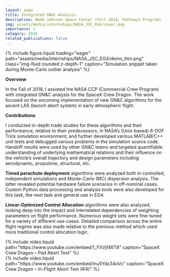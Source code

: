 ```yaml
---
layout: page
title: Integrated GN&C Analysis
description: NASA Johnson Space Center (Fall 2018, Pathways Program)
img: assets/media/internships/NASA_JSC_EG4/cover.png
importance: 1
category: 2018
related_publications: false
---
```


<div class="row">
    <div class="col-sm mt-3 mt-md-0">
        {% include figure.liquid loading="eager" path="assets/media/internships/NASA_JSC_EG4/demo_thin.png" class="img-fluid rounded z-depth-1" caption="Simulation snippet taken during Monte-Carlo outlier analysis" %}
    </div>
</div>

**Overview**

In the Fall of 2018, I assisted the NASA CCP (Commercial Crew Program) with integrated GN&C analysis for the SpaceX Crew Dragon. The work focused on the oncoming implementation of new GN&C algorithms for the ascent LAS (launch abort system) in early atmospheric flight.

**Contributions**

I conducted in-depth trade studies for these algorithms and their performance, relative to their predecessors, in NASA’s (Unix-based) 6-DOF Trick simulation environment, and further developed various MATLAB/C++ unit tests and debugged various problems in the simulation source code. Handoff results were used by other GN&C teams and targeted quantifiable understanding of underlying mathematical relations and their influence on the vehicle’s overall trajectory and design parameters including aerodynamic, propulsive, structural, etc.

**Timed parachute deployment** algorithms were analyzed both in controlled, independent simulations and Monte-Carlo (MC) dispersion analysis. The latter revealed potential hardware failure scenarios in off-nominal cases. Custom Python data processing and analysis tools were also developed for this task, the next task and general use in EG4.

**Linear-Optimized Control Allocation** algorithms were also analyzed, looking deep into the impact and interrelated dependencies of weighting parameters on flight performance. Numerous weight sets were fine-tuned for a variety of different use-cases. Detailed comparison across the entire flight regime was also made relative to the previous method which used more traditional control allocation logic.

<div class="row">
    <div class="col-sm mt-3 mt-md-0">
        {% include video.liquid path="https://www.youtube.com/embed/1_FXVjf46T8" caption="SpaceX Crew Dragon – Pad Abort Test" %}
    </div>
    <div class="col-sm mt-3 mt-md-0">
        {% include video.liquid path="https://www.youtube.com/embed/mu5Ydz34oVc" caption="SpaceX Crew Dragon – In-Flight Abort Test (IFA)" %}
    </div>
</div>